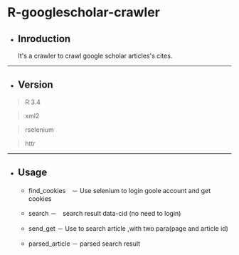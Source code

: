 # R-googlescholar-crawler
- ## Inroduction

  It's a crawler to crawl google scholar articles's cites.
---
- ## Version

>R 3.4

>xml2

>rselenium

>httr

---

- ## Usage

  - find_cookies　－ Use selenium to login goole account and get cookies

  - search －　search result data-cid (no need to login)

  - send_get － Use to search article ,with two para(page and article id)

  - parsed_article － parsed search result

  
